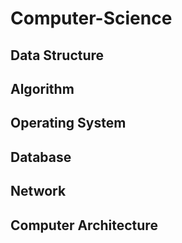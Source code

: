 # Computer-Science

## Data Structure

## Algorithm

## Operating System

## Database

## Network

## Computer Architecture
